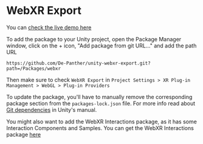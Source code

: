 # WebXR Export

You can [check the live demo here](https://de-panther.github.io/unity-webxr-export)

To add the package to your Unity project, open the Package Manager window, click on the + icon, "Add package from git URL..." and add the path URL

`https://github.com/De-Panther/unity-webxr-export.git?path=/Packages/webxr`

Then make sure to check `WebXR Export` in `Project Settings > XR Plug-in Management > WebGL > Plug-in Providers`

To update the package, you'll have to manually remove the corresponding package section from the `packages-lock.json` file. For more info read about [Git dependencies](https://docs.unity3d.com/Manual/upm-git.html) in Unity's manual.


You might also want to add the WebXR Interactions package, as it has some Interaction Components and Samples.
You can get the WebXR Interactions package [here](../webxr-interactions/README.md)
